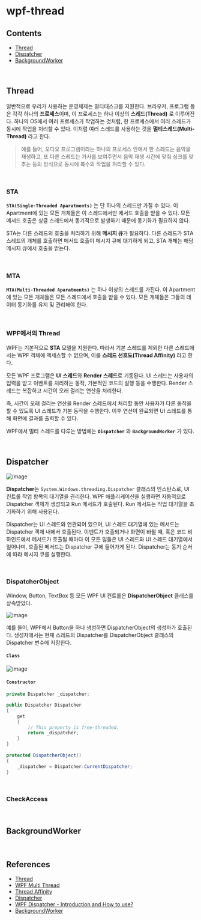 # wpf-thread

## Contents
- [Thread](#thread)
- [Dispatcher](#dispatcher)
- [BackgroundWorker](#backgroundworker)

<br>

## Thread
일반적으로 우리가 사용하는 운영체제는 멀티태스크를 지원한다. 브라우저, 프로그램 등은 각각 하나의 **프로세스**이며, 이 프로세스는 하나 이상의 **스레드(Thread)** 로 이루어진다.
하나의 OS에서 여러 프로세스가 작업하는 것처럼, 한 프로세스에서 여러 스레드가 동시에 작업을 처리할 수 있다. 이처럼 여러 스레드를 사용하는 것을 **멀티스레드(Multi-Thread)** 라고 한다.

> 예를 들어, 오디오 프로그램이라는 하나의 프로세스 안에서 한 스레드는 음악을 재생하고, 또 다른 스레드는 가사를 보여주면서 음악 재생 시간에 맞춰 싱크를 맞추는 등의 방식으로 동시에 복수의 작업을 처리할 수 있다.

<br>

### STA

**`STA(Single-Threaded Aparatments)`** 는 단 하나의 스레드만 가질 수 있다. 이 Apartment에 있는 모든 개체들은 이 스레드에서만 메서드 호출을 받을 수 있다. 모든 메서드 호출은 싱글 스레드에서 동기적으로 발생하기 때문에 동기화가 필요하지 않다. 

STA는 다른 스레드의 호출을 처리하기 위해 **메시지 큐**가 필요하다. 다른 스레드가 STA 스레드의 개체를 호출하면 메서드 호출이 메시지 큐에 대기하게 되고, STA 개체는 해당 메시지 큐에서 호출을 받는다.

<br>

### MTA

**`MTA(Multi-Threaded Aparatments)`** 는 하나 이상의 스레드를 가진다. 이 Apartment에 있는 모든 개체들은 모든 스레드에서 호출을 받을 수 있다. 모든 개체들은 그들의 데이터 동기화를 유지 및 관리해야 한다.

<br>

### WPF에서의 Thread

WPF는 기본적으로 **STA** 모델을 지원한다. 따라서 기본 스레드를 제외한 다른 스레드에서는 WPF 객체에 엑세스할 수 없으며, 이를 **스레드 선호도(Thread Affinity)** 라고 한다.

모든 WPF 프로그램은 **UI 스레드**와 **Render 스레드**로 기동된다. UI 스레드는 사용자의 입력을 받고 이벤트를 처리하는 동작, 기본적인 코드의 실행 등을 수행한다. Render 스레드는 복잡하고 시간이 오래 걸리는 연산을 처리한다. 

즉, 시간이 오래 걸리는 연산을 Render 스레드에서 처리할 동안 사용자가 다른 동작을 할 수 있도록 UI 스레드가 기본 동작을 수행한다. 이후 연산이 완료되면 UI 스레드를 통해 화면에 결과를 출력할 수 있다.

WPF에서 멀티 스레드를 다루는 방법에는 **`Dispatcher`** 와 **`BackgroundWorker`** 가 있다.

<br>

## Dispatcher

![image](https://user-images.githubusercontent.com/74305823/167331110-0b53dfe4-7bd0-4e6b-92b6-932c511d2b02.png)

**Dispatcher**는 `System.Windows.threading.Dispatcher` 클래스의 인스턴스로, UI 컨트롤 작업 항목의 대기열을 관리한다. WPF 애플리케이션을 실행하면 자동적으로 Dispatcher 객체가 생성되고 Run 메서드가 호출된다. Run 메서드는 작업 대기열을 초기화하기 위해 사용된다. 

Dispatcher는 UI 스레드와 연관되어 있으며, UI 스레드 대기열에 있는 메서드는 Dispatcher 객체 내에서 호출된다. 이벤트가 호출되거나 화면이 바뀔 때, 혹은 코드 비하인드에서 메서드가 호출될 때마다 이 모든 일들은 UI 스레드와 UI 스레드 대기열에서 일어나며, 호출된 메서드는 Dispatcher 큐에 들어가게 된다. Dispatcher는 동기 순서에 따라 메시지 큐를 실행한다.

<br>

### DispatcherObject

Window, Button, TextBox 등 모든 WPF UI 컨트롤은 **DispatcherObject** 클래스를 상속받았다.

![image](https://user-images.githubusercontent.com/74305823/167590896-ef9bd74d-c6e9-4a00-9e31-0f8aadb2f847.png)

예를 들어, WPF에서 Button을 하나 생성하면 DispatcherObject의 생성자가 호출된다. 생성자에서는 현재 스레드의 Dispatcher를 DispatcherObject 클래스의 Dispatcher 변수에 저장한다.

#### `Class`
![image](https://user-images.githubusercontent.com/74305823/167592002-30082dee-e852-4653-9821-8dfef53c8611.png)

#### `Constructor`
```csharp
private Dispatcher _dispatcher;

public Dispatcher Dispatcher
{
    get
    {
        // This property is free-threaded.
        return _dispatcher;
    }
}
        
protected DispatcherObject()
{
    _dispatcher = Dispatcher.CurrentDispatcher;
}
```

<br>

### CheckAccess

<br>

## BackgroundWorker

<br>

## References
- [Thread](https://wergia.tistory.com/187)
- [WPF Multi Thread](https://ddka.tistory.com/entry/WPF-multi-thread)
- [Thread Affinity](https://blueasa.tistory.com/1258)
- [Dispatcher](https://techlog.gurucat.net/167)
- [WPF Dispatcher - Introduction and How to use?](http://dotnetpattern.com/wpf-dispatcher)
- [BackgroundWorker](http://eincs.com/2009/09/wpf-multi-threaed-programming/)
